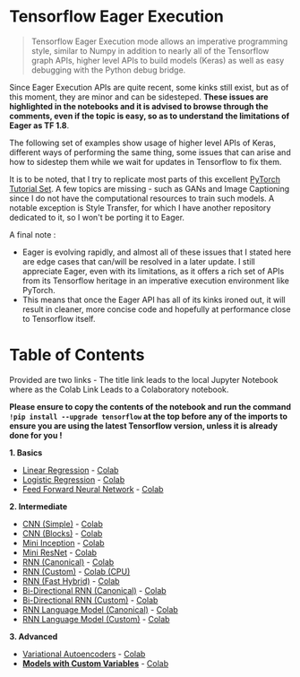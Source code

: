 # Tensorflow Eager Execution

> Tensorflow Eager Execution mode allows an imperative programming style, similar to Numpy in addition to nearly all of the Tensorflow graph APIs, higher level APIs to build models (Keras) as well as easy debugging with the Python debug bridge.

Since Eager Execution APIs are quite recent, some kinks still exist, but as of this moment, they are minor and can be sidesteped. **These issues are highlighted in the notebooks and it is advised to browse through the comments, even if the topic is easy, so as to understand the limitations of Eager as TF 1.8**.

The following set of examples show usage of higher level APIs of Keras, different ways of performing the same thing, some issues that can arise and how to sidestep them while we wait for updates in Tensorflow to fix them.

It is to be noted, that I try to replicate most parts of this excellent [PyTorch Tutorial Set](https://github.com/yunjey/pytorch-tutorial). A few topics are missing - such as GANs and Image Captioning since I do not have the computational resources to train such models. A notable exception is Style Transfer, for which I have another repository dedicated to it, so I won't be porting it to Eager.

A final note : 
- Eager is evolving rapidly, and almost all of these issues that I stated here are edge cases that can/will be resolved in a later update. I still appreciate Eager, even with its limitations, as it offers a rich set of APIs from its Tensorflow heritage in an imperative execution environment like PyTorch. 
- This means that once the Eager API has all of its kinks ironed out, it will result in cleaner, more concise code and hopefully at performance close to Tensorflow itself.

# Table of Contents

Provided are two links - The title link leads to the local Jupyter Notebook where as the Colab Link Leads to a Colaboratory notebook. 

**Please ensure to copy the contents of the notebook and run the command `!pip install --upgrade tensorflow` at the top before any of the imports to ensure you are using the latest Tensorflow version, unless it is already done for you !**

**1. Basics**
  - [Linear Regression](https://github.com/titu1994/tf-eager-examples/blob/master/notebooks/01_linear_regression.ipynb) - [Colab](https://colab.research.google.com/github/titu1994/tf-eager-examples/blob/master/notebooks/01_linear_regression.ipynb#scrollTo=ds1j7EC2ugi_)
  - [Logistic Regression](https://github.com/titu1994/tf-eager-examples/blob/master/notebooks/02_logistic_regression.ipynb) - [Colab](https://colab.research.google.com/github/titu1994/tf-eager-examples/blob/master/notebooks/02_logistic_regression.ipynb)
  - [Feed Forward Neural Network](https://github.com/titu1994/tf-eager-examples/blob/master/notebooks/03_feedforward_network.ipynb) - [Colab](https://colab.research.google.com/github/titu1994/tf-eager-examples/blob/master/notebooks/03_feedforward_network.ipynb)
  
**2. Intermediate**
  - [CNN (Simple)](https://github.com/titu1994/tf-eager-examples/blob/master/notebooks/04_01_cnn.ipynb) - [Colab](https://colab.research.google.com/github/titu1994/tf-eager-examples/blob/master/notebooks/04_01_cnn.ipynb)
  - [CNN (Blocks)](https://github.com/titu1994/tf-eager-examples/blob/master/notebooks/04_02_cnn_block.ipynb) - [Colab](https://colab.research.google.com/github/titu1994/tf-eager-examples/blob/master/notebooks/04_02_cnn_block.ipynb)
  - [Mini Inception](https://github.com/titu1994/tf-eager-examples/blob/master/notebooks/05_inception.ipynb) - [Colab](https://colab.research.google.com/github/titu1994/tf-eager-examples/blob/master/notebooks/05_inception.ipynb)
  - [Mini ResNet](https://github.com/titu1994/tf-eager-examples/blob/master/notebooks/05_resnet.ipynb) - [Colab](https://colab.research.google.com/github/titu1994/tf-eager-examples/blob/master/notebooks/05_resnet.ipynb)
  - [RNN (Canonical)](https://github.com/titu1994/tf-eager-examples/blob/master/notebooks/06_01_rnn.ipynb) - [Colab](https://colab.research.google.com/github/titu1994/tf-eager-examples/blob/master/notebooks/06_01_rnn.ipynb)
  - [RNN (Custom)](https://github.com/titu1994/tf-eager-examples/blob/master/notebooks/06_02_custom_rnn.ipynb) - [Colab (CPU)](https://colab.research.google.com/drive/17mOUhdWhbFAFwRxKiWm5GF5c8_PedsXX)
  - [RNN (Fast Hybrid)](https://github.com/titu1994/tf-eager-examples/blob/master/notebooks/06_03_fast_rnn.ipynb) - [Colab](https://colab.research.google.com/github/titu1994/tf-eager-examples/blob/master/notebooks/06_03_fast_rnn.ipynb)
  - [Bi-Directional RNN (Canonical)](https://github.com/titu1994/tf-eager-examples/blob/master/notebooks/07_01_bidirectional_rnn.ipynb) - [Colab](https://colab.research.google.com/github/titu1994/tf-eager-examples/blob/master/notebooks/07_01_bidirectional_rnn.ipynb)
  - [Bi-Directional RNN (Custom)](https://github.com/titu1994/tf-eager-examples/blob/master/notebooks/07_02_custom_bidirectional_rnn.ipynb) - [Colab](https://colab.research.google.com/drive/1GZ1W35o8XKiQVFH5O2hkNmkfAaogHpay)
  - [RNN Language Model (Canonical)](https://github.com/titu1994/tf-eager-examples/blob/master/notebooks/08_01_rnn_lm.ipynb) - [Colab](https://colab.research.google.com/drive/1uwCsSrg5PLXo6KZgHvZWTK92JGshV0Mq)
  - [RNN Language Model (Custom)](https://github.com/titu1994/tf-eager-examples/blob/master/notebooks/08_02_rnn_lm.ipynb) - [Colab](https://colab.research.google.com/drive/1BiAlvJzZF5whWyLiFAPcj_QO24ScKERW)
  
**3. Advanced**
  - [Variational Autoencoders](https://github.com/titu1994/tf-eager-examples/blob/master/notebooks/09_vae.ipynb) - [Colab](https://colab.research.google.com/github/titu1994/tf-eager-examples/blob/master/notebooks/09_vae.ipynb)
  - [**Models with Custom Variables**](https://github.com/titu1994/tf-eager-examples/blob/master/notebooks/10_custom_models.ipynb) - [Colab](https://colab.research.google.com/github/titu1994/tf-eager-examples/blob/master/notebooks/10_custom_models.ipynb)
  
  
  
  
